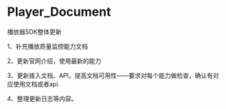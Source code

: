 # Player_Document
播放器SDK整体更新

1、补充播放质量监控能力文档

2、更新官网介绍，使用最新的能力

3、更新接入文档、API，提高文档可用性——要求对每个能力做检查，确认有对应使用文档或者api.

4、整理更新日志等内容。

